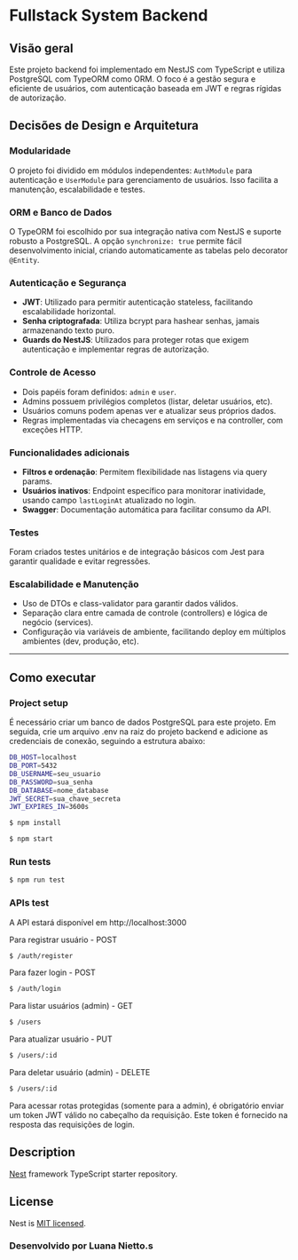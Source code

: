 # Fullstack System Backend

## Visão geral

Este projeto backend foi implementado em NestJS com TypeScript e utiliza PostgreSQL com TypeORM como ORM. O foco é a gestão segura e eficiente de usuários, com autenticação baseada em JWT e regras rígidas de autorização.

## Decisões de Design e Arquitetura

### Modularidade

O projeto foi dividido em módulos independentes: `AuthModule` para autenticação e `UserModule` para gerenciamento de usuários. Isso facilita a manutenção, escalabilidade e testes.

### ORM e Banco de Dados

O TypeORM foi escolhido por sua integração nativa com NestJS e suporte robusto a PostgreSQL. A opção `synchronize: true` permite fácil desenvolvimento inicial, criando automaticamente as tabelas pelo decorator `@Entity`.

### Autenticação e Segurança

- **JWT**: Utilizado para permitir autenticação stateless, facilitando escalabilidade horizontal.
- **Senha criptografada**: Utiliza bcrypt para hashear senhas, jamais armazenando texto puro.
- **Guards do NestJS**: Utilizados para proteger rotas que exigem autenticação e implementar regras de autorização.

### Controle de Acesso

- Dois papéis foram definidos: `admin` e `user`.
- Admins possuem privilégios completos (listar, deletar usuários, etc).
- Usuários comuns podem apenas ver e atualizar seus próprios dados.
- Regras implementadas via checagens em serviços e na controller, com exceções HTTP.

### Funcionalidades adicionais

- **Filtros e ordenação**: Permitem flexibilidade nas listagens via query params.
- **Usuários inativos**: Endpoint específico para monitorar inatividade, usando campo `lastLoginAt` atualizado no login.
- **Swagger**: Documentação automática para facilitar consumo da API.

### Testes

Foram criados testes unitários e de integração básicos com Jest para garantir qualidade e evitar regressões.

### Escalabilidade e Manutenção

- Uso de DTOs e class-validator para garantir dados válidos.
- Separação clara entre camada de controle (controllers) e lógica de negócio (services).
- Configuração via variáveis de ambiente, facilitando deploy em múltiplos ambientes (dev, produção, etc).

---

## Como executar

### Project setup
É necessário criar um banco de dados PostgreSQL para este projeto. Em seguida, crie um arquivo .env na raiz do projeto backend e adicione as credenciais de conexão, seguindo a estrutura abaixo:
```bash
DB_HOST=localhost
DB_PORT=5432
DB_USERNAME=seu_usuario
DB_PASSWORD=sua_senha
DB_DATABASE=nome_database
JWT_SECRET=sua_chave_secreta
JWT_EXPIRES_IN=3600s
```

```bash
$ npm install
```

```bash
$ npm start
```

### Run tests

```bash
$ npm run test
```

### APIs test
A API estará disponível em http://localhost:3000

Para registrar usuário - POST
```bash
$ /auth/register
```

Para fazer login - POST
```bash
$ /auth/login
```

Para listar usuários (admin) - GET
```bash
$ /users
```

Para atualizar usuário - PUT
```bash
$ /users/:id
```

Para deletar usuário (admin) - DELETE
```bash
$ /users/:id
```
Para acessar rotas protegidas (somente para a admin), é obrigatório enviar um token JWT válido no cabeçalho da requisição. Este token é fornecido na resposta das requisições de login.

## Description

[Nest](https://github.com/nestjs/nest) framework TypeScript starter repository.

## License

Nest is [MIT licensed](https://github.com/nestjs/nest/blob/master/LICENSE).


### Desenvolvido por Luana Nietto.s

